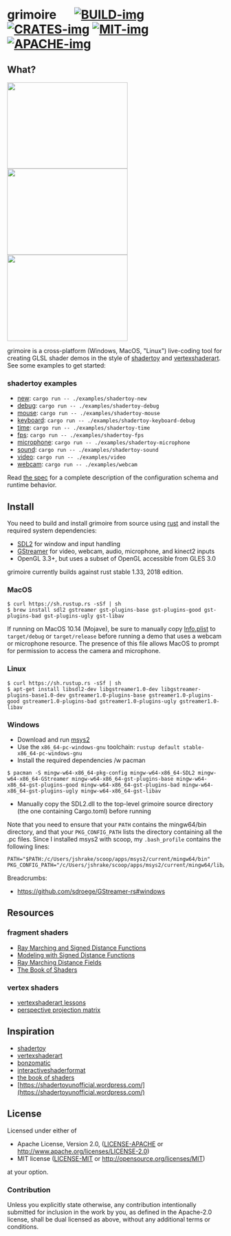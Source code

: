 # grimoire &emsp; [![BUILD-img]][BUILD-link] [![CRATES-img]][CRATES-link] [![MIT-img]][MIT-link] [![APACHE-img]][APACHE-link]

[BUILD-img]: https://travis-ci.org/jshrake/grimoire.svg?branch=master
[BUILD-link]: https://travis-ci.org/jshrake/grimoire
[CRATES-img]: https://img.shields.io/crates/v/grimoire.svg
[CRATES-link]: https://crates.io/crates/grimoire
[MIT-img]: http://img.shields.io/badge/license-MIT-blue.svg
[MIT-link]: https://github.com/jshrake/grimoire/blob/master/LICENSE-MIT
[APACHE-img]: https://img.shields.io/badge/License-Apache%202.0-blue.svg
[APACHE-link]: https://github.com/jshrake/grimoire/blob/master/LICENSE-APACHE

## What?

<a href="https://github.com/jshrake/grimoire-examples/blob/master/volume.glsl"><img src="https://thumbs.gfycat.com/CriminalEnergeticBird-size_restricted.gif" width="280" height="200" /></a> <a href="https://github.com/jshrake/grimoire-examples/blob/master/kinect2-raymarch.glsl"><img src="https://thumbs.gfycat.com/LikableJoyfulAsianelephant-size_restricted.gif" width="280" height="200" /></a> <a href="https://github.com/jshrake/grimoire/blob/master/examples/scene-0001.glsl"><img src="https://thumbs.gfycat.com/OffensiveEnragedGemsbok-size_restricted.gif" width="280" height="200" /></a>

grimoire is a cross-platform (Windows, MacOS, "Linux") live-coding tool for creating GLSL shader demos in the style of [shadertoy](https://www.shadertoy.com/) and [vertexshaderart](https://www.vertexshaderart.com). See some examples to get started:

### shadertoy examples
- [new](./examples/shadertoy-new/): `cargo run -- ./examples/shadertoy-new`
- [debug](./examples/shadertoy-debug/): `cargo run -- ./examples/shadertoy-debug`
- [mouse](./examples/shadertoy-mouse/): `cargo run -- ./examples/shadertoy-mouse`
- [keyboard](./examples/shadertoy-keyboard-debug/): `cargo run -- ./examples/shadertoy-keyboard-debug`
- [time](./examples/shadertoy-time/): `cargo run -- ./examples/shadertoy-time`
- [fps](./examples/shadertoy-fps/): `cargo run -- ./examples/shadertoy-fps`
- [microphone](./examples/shadertoy-microphone/): `cargo run -- ./examples/shadertoy-microphone`
- [sound](./examples/shadertoy-sound/): `cargo run -- ./examples/shadertoy-sound`
- [video](./examples/video/): `cargo run -- ./examples/video`
- [webcam](./examples/webcam/): `cargo run -- ./examples/webcam`

Read [the spec](./SPEC.md) for a complete description of the configuration schema and runtime behavior.

## Install

You need to build and install grimoire from source using [rust](https://www.rust-lang.org/en-US/install.html) and install the required system dependencies:

- [SDL2](https://wiki.libsdl.org/Installation) for window and input handling
- [GStreamer](https://GStreamer.freedesktop.org/documentation/installing/index.html) for video, webcam, audio, microphone, and kinect2 inputs
- OpenGL 3.3+, but uses a subset of OpenGL accessible from GLES 3.0

grimoire currently builds against rust stable 1.33, 2018 edition.

### MacOS

```console
$ curl https://sh.rustup.rs -sSf | sh
$ brew install sdl2 gstreamer gst-plugins-base gst-plugins-good gst-plugins-bad gst-plugins-ugly gst-libav
```

If running on MacOS 10.14 (Mojave), be sure to manually copy [Info.plist](./Info.plist) to `target/debug` or `target/release` before running a demo that uses a webcam or microphone resource. The presence of this file allows MacOS to prompt for permission to access the camera and microphone.

### Linux

```console
$ curl https://sh.rustup.rs -sSf | sh
$ apt-get install libsdl2-dev libgstreamer1.0-dev libgstreamer-plugins-base1.0-dev gstreamer1.0-plugins-base gstreamer1.0-plugins-good gstreamer1.0-plugins-bad gstreamer1.0-plugins-ugly gstreamer1.0-libav
```

### Windows

- Download and run [msys2](https://www.msys2.org/)
- Use the `x86_64-pc-windows-gnu` toolchain: `rustup default stable-x86_64-pc-windows-gnu`
- Install the required dependencies /w pacman

```console
$ pacman -S mingw-w64-x86_64-pkg-config mingw-w64-x86_64-SDL2 mingw-w64-x86_64-GStreamer mingw-w64-x86_64-gst-plugins-base mingw-w64-x86_64-gst-plugins-good mingw-w64-x86_64-gst-plugins-bad mingw-w64-x86_64-gst-plugins-ugly mingw-w64-x86_64-gst-libav
```
- Manually copy the SDL2.dll to the top-level grimoire source directory (the one containing Cargo.toml) before running

Note that you need to ensure that your `PATH` contains the mingw64/bin directory, and that your `PKG_CONFIG_PATH` lists the directory containing all the .pc files. Since I installed msys2 with scoop, my `.bash_profile` contains the following lines:

```
PATH="$PATH:/c/Users/jshrake/scoop/apps/msys2/current/mingw64/bin"
PKG_CONFIG_PATH="/c/Users/jshrake/scoop/apps/msys2/current/mingw64/lib/pkgconfig"
```

Breadcrumbs:
- https://github.com/sdroege/GStreamer-rs#windows

## Resources

### fragment shaders
- [Ray Marching and Signed Distance Functions](http://jamie-wong.com/2016/07/15/ray-marching-signed-distance-functions/)
- [Modeling with Signed Distance Functions](http://iquilezles.org/www/articles/distfunctions/distfunctions.htm)
- [Ray Marching Distance Fields](http://9bitscience.blogspot.com/2013/07/raymarching-distance-fields_14.html)
- [The Book of Shaders](https://thebookofshaders.com/)

### vertex shaders
- [vertexshaderart lessons](https://www.youtube.com/watch?v=mOEbXQWtP3M&list=PLC80qbPkXBmw3IR6JVvh7jyKogIo5Bi-d)
- [perspective projection matrix](http://www.songho.ca/opengl/gl_projectionmatrix.html)

## Inspiration

- [shadertoy](https://www.shadertoy.com)
- [vertexshaderart](https://www.vertexshaderart.com)
- [bonzomatic](https://github.com/Gargaj/Bonzomatic)
- [interactiveshaderformat](https://www.interactiveshaderformat.com/)
- [the book of shaders](https://thebookofshaders.com/)
- [https://shadertoyunofficial.wordpress.com/](https://shadertoyunofficial.wordpress.com/)

## License

Licensed under either of

 * Apache License, Version 2.0, ([LICENSE-APACHE](LICENSE-APACHE) or http://www.apache.org/licenses/LICENSE-2.0)
 * MIT license ([LICENSE-MIT](LICENSE-MIT) or http://opensource.org/licenses/MIT)

at your option.

### Contribution

Unless you explicitly state otherwise, any contribution intentionally submitted
for inclusion in the work by you, as defined in the Apache-2.0 license, shall be dual licensed as above, without any additional terms or conditions.
